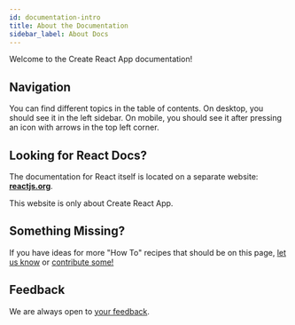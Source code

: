 ```yaml
---
id: documentation-intro
title: About the Documentation
sidebar_label: About Docs
---
```


Welcome to the Create React App documentation!

## Navigation

You can find different topics in the table of contents. On desktop, you should see it in the left sidebar. On mobile, you should see it after pressing an icon with arrows in the top left corner.

## Looking for React Docs?

The documentation for React itself is located on a separate website: **[reactjs.org](https://reactjs.org/)**.

This website is only about Create React App.

## Something Missing?

If you have ideas for more "How To" recipes that should be on this page, [let us know](https://github.com/facebook/create-react-app/issues) or [contribute some!](https://github.com/facebook/create-react-app/tree/master/docusaurus/docs)

## Feedback

We are always open to [your feedback](https://github.com/facebook/create-react-app/issues).
